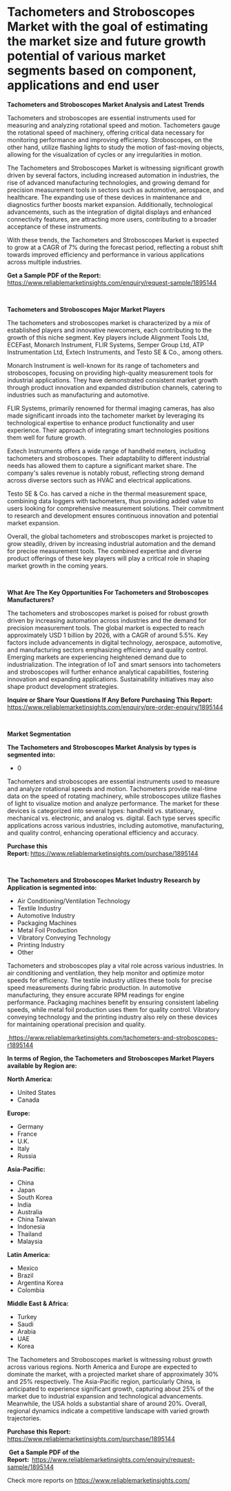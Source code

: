 <p><h1>Tachometers and Stroboscopes Market with the goal of estimating the market size and future growth potential of various market segments based on component, applications and end user</h1></p><p><strong>Tachometers and Stroboscopes Market Analysis and Latest Trends</strong></p>
<p><p>Tachometers and stroboscopes are essential instruments used for measuring and analyzing rotational speed and motion. Tachometers gauge the rotational speed of machinery, offering critical data necessary for monitoring performance and improving efficiency. Stroboscopes, on the other hand, utilize flashing lights to study the motion of fast-moving objects, allowing for the visualization of cycles or any irregularities in motion.</p><p>The Tachometers and Stroboscopes Market is witnessing significant growth driven by several factors, including increased automation in industries, the rise of advanced manufacturing technologies, and growing demand for precision measurement tools in sectors such as automotive, aerospace, and healthcare. The expanding use of these devices in maintenance and diagnostics further boosts market expansion. Additionally, technological advancements, such as the integration of digital displays and enhanced connectivity features, are attracting more users, contributing to a broader acceptance of these instruments.</p><p>With these trends, the Tachometers and Stroboscopes Market is expected to grow at a CAGR of 7% during the forecast period, reflecting a robust shift towards improved efficiency and performance in various applications across multiple industries.</p></p>
<p><strong>Get a Sample PDF of the Report:&nbsp;</strong> <a href="https://www.reliablemarketinsights.com/enquiry/request-sample/1895144?utm_campaign=1932&utm_medium=2&utm_source=Github&utm_content=ia&utm_term=14012025&utm_id=tachometers-and-stroboscopes">https://www.reliablemarketinsights.com/enquiry/request-sample/1895144</a></p>
<p>&nbsp;</p>
<p><strong>Tachometers and Stroboscopes Major Market Players</strong></p>
<p><p>The tachometers and stroboscopes market is characterized by a mix of established players and innovative newcomers, each contributing to the growth of this niche segment. Key players include Alignment Tools Ltd, ECEFast, Monarch Instrument, FLIR Systems, Semper Group Ltd, ATP Instrumentation Ltd, Extech Instruments, and Testo SE & Co., among others.</p><p>Monarch Instrument is well-known for its range of tachometers and stroboscopes, focusing on providing high-quality measurement tools for industrial applications. They have demonstrated consistent market growth through product innovation and expanded distribution channels, catering to industries such as manufacturing and automotive.</p><p>FLIR Systems, primarily renowned for thermal imaging cameras, has also made significant inroads into the tachometer market by leveraging its technological expertise to enhance product functionality and user experience. Their approach of integrating smart technologies positions them well for future growth.</p><p>Extech Instruments offers a wide range of handheld meters, including tachometers and stroboscopes. Their adaptability to different industrial needs has allowed them to capture a significant market share. The company's sales revenue is notably robust, reflecting strong demand across diverse sectors such as HVAC and electrical applications.</p><p>Testo SE & Co. has carved a niche in the thermal measurement space, combining data loggers with tachometers, thus providing added value to users looking for comprehensive measurement solutions. Their commitment to research and development ensures continuous innovation and potential market expansion.</p><p>Overall, the global tachometers and stroboscopes market is projected to grow steadily, driven by increasing industrial automation and the demand for precise measurement tools. The combined expertise and diverse product offerings of these key players will play a critical role in shaping market growth in the coming years.</p></p>
<p>&nbsp;</p>
<p><strong>What Are The Key Opportunities For Tachometers and Stroboscopes Manufacturers?</strong></p>
<p><p>The tachometers and stroboscopes market is poised for robust growth driven by increasing automation across industries and the demand for precision measurement tools. The global market is expected to reach approximately USD 1 billion by 2026, with a CAGR of around 5.5%. Key factors include advancements in digital technology, aerospace, automotive, and manufacturing sectors emphasizing efficiency and quality control. Emerging markets are experiencing heightened demand due to industrialization. The integration of IoT and smart sensors into tachometers and stroboscopes will further enhance analytical capabilities, fostering innovation and expanding applications. Sustainability initiatives may also shape product development strategies.</p></p>
<p><strong>Inquire or Share Your Questions If Any Before Purchasing This Report:</strong> <a href="https://www.reliablemarketinsights.com/enquiry/pre-order-enquiry/1895144?utm_campaign=1932&utm_medium=2&utm_source=Github&utm_content=ia&utm_term=14012025&utm_id=tachometers-and-stroboscopes">https://www.reliablemarketinsights.com/enquiry/pre-order-enquiry/1895144</a></p>
<p>&nbsp;</p>
<p><strong>Market Segmentation</strong></p>
<p><strong>The Tachometers and Stroboscopes Market Analysis by types is segmented into:</strong></p>
<p><ul><li>0</li></ul></p>
<p><p>Tachometers and stroboscopes are essential instruments used to measure and analyze rotational speeds and motion. Tachometers provide real-time data on the speed of rotating machinery, while stroboscopes utilize flashes of light to visualize motion and analyze performance. The market for these devices is categorized into several types: handheld vs. stationary, mechanical vs. electronic, and analog vs. digital. Each type serves specific applications across various industries, including automotive, manufacturing, and quality control, enhancing operational efficiency and accuracy.</p></p>
<p><strong>Purchase this Report:&nbsp;</strong><a href="https://www.reliablemarketinsights.com/purchase/1895144?utm_campaign=1932&utm_medium=2&utm_source=Github&utm_content=ia&utm_term=14012025&utm_id=tachometers-and-stroboscopes">https://www.reliablemarketinsights.com/purchase/1895144</a></p>
<p>&nbsp;</p>
<p><strong>The Tachometers and Stroboscopes Market Industry Research by Application is segmented into:</strong></p>
<p><ul><li>Air Conditioning/Ventilation Technology</li><li>Textile Industry</li><li>Automotive Industry</li><li>Packaging Machines</li><li>Metal Foil Production</li><li>Vibratory Conveying Technology</li><li>Printing Industry</li><li>Other</li></ul></p>
<p><p>Tachometers and stroboscopes play a vital role across various industries. In air conditioning and ventilation, they help monitor and optimize motor speeds for efficiency. The textile industry utilizes these tools for precise speed measurements during fabric production. In automotive manufacturing, they ensure accurate RPM readings for engine performance. Packaging machines benefit by ensuring consistent labeling speeds, while metal foil production uses them for quality control. Vibratory conveying technology and the printing industry also rely on these devices for maintaining operational precision and quality.</p></p>
<p><a href="https://www.reliablemarketinsights.com/tachometers-and-stroboscopes-r1895144?utm_campaign=1932&utm_medium=2&utm_source=Github&utm_content=ia&utm_term=14012025&utm_id=tachometers-and-stroboscopes">&nbsp;https://www.reliablemarketinsights.com/tachometers-and-stroboscopes-r1895144</a></p>
<p><strong>In terms of Region, the Tachometers and Stroboscopes Market Players available by Region are:</strong></p>
<p>
    <p> <strong> North America: </strong>
        <ul>
            <li>United States</li>
            <li>Canada</li>
        </ul>
        </p> 
    <p> <strong> Europe: </strong>
        <ul>
            <li>Germany</li>
            <li>France</li>
            <li>U.K.</li>
            <li>Italy</li>
            <li>Russia</li>
        </ul>
        </p> 
    <p> <strong> Asia-Pacific: </strong>
        <ul>
            <li>China</li>
            <li>Japan</li>
            <li>South Korea</li>
            <li>India</li>
            <li>Australia</li>
            <li>China Taiwan</li>
            <li>Indonesia</li>
            <li>Thailand</li>
            <li>Malaysia</li>
        </ul>
        </p> 
    <p> <strong> Latin America: </strong>
        <ul>
            <li>Mexico</li>
            <li>Brazil</li>
            <li>Argentina Korea</li>
            <li>Colombia</li>
        </ul>
        </p> 
    <p> <strong> Middle East & Africa: </strong>
        <ul>
            <li>Turkey</li>
            <li>Saudi</li>
            <li>Arabia</li>
            <li>UAE</li>
            <li>Korea</li>
        </ul>
    </p>
    </p>
<p><p>The Tachometers and Stroboscopes market is witnessing robust growth across various regions. North America and Europe are expected to dominate the market, with a projected market share of approximately 30% and 25% respectively. The Asia-Pacific region, particularly China, is anticipated to experience significant growth, capturing about 25% of the market due to industrial expansion and technological advancements. Meanwhile, the USA holds a substantial share of around 20%. Overall, regional dynamics indicate a competitive landscape with varied growth trajectories.</p></p>
<p><strong>Purchase this Report: </strong><a href="https://www.reliablemarketinsights.com/purchase/1895144?utm_campaign=1932&utm_medium=2&utm_source=Github&utm_content=ia&utm_term=14012025&utm_id=tachometers-and-stroboscopes">https://www.reliablemarketinsights.com/purchase/1895144</a></p>
<p>&nbsp;<strong>Get a Sample PDF of the Report:&nbsp;&nbsp;</strong><a href="https://www.reliablemarketinsights.com/enquiry/request-sample/1895144?utm_campaign=1932&utm_medium=2&utm_source=Github&utm_content=ia&utm_term=14012025&utm_id=tachometers-and-stroboscopes">https://www.reliablemarketinsights.com/enquiry/request-sample/1895144</a></p>
<p><strong></strong></p>
<p>Check more reports on <a href="https://www.reliablemarketinsights.com/?utm_campaign=1932&utm_medium=2&utm_source=Github&utm_content=ia&utm_term=14012025&utm_id=tachometers-and-stroboscopes">https://www.reliablemarketinsights.com/</a></p>